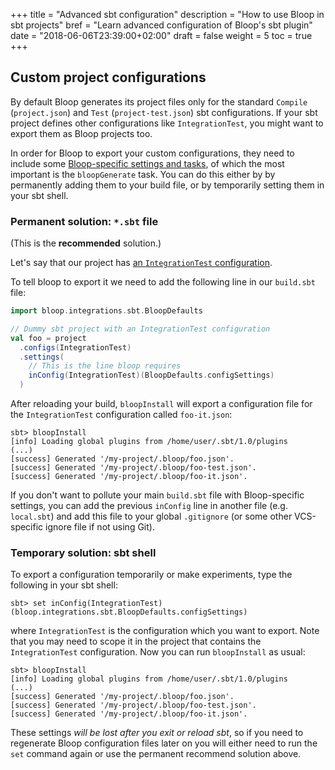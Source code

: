 +++
title = "Advanced sbt configuration"
description = "How to use Bloop in sbt projects"
bref = "Learn advanced configuration of Bloop's sbt plugin"
date = "2018-06-06T23:39:00+02:00"
draft = false
weight = 5
toc = true
+++

## Custom project configurations

By default Bloop generates its project files only for the standard `Compile`
(`project.json`) and `Test` (`project-test.json`) sbt configurations. If your
sbt project defines other configurations like `IntegrationTest`, you might want
to export them as Bloop projects too.

In order for Bloop to export your custom configurations, they need to include
some
[Bloop-specific settings and tasks](https://github.com/scalacenter/bloop/blob/405896f4164cb96bfd39a7369a714d8f73257dd5/integrations/sbt-bloop/src/main/scala/bloop/integrations/sbt/SbtBloop.scala#L80-L89),
of which the most important is the `bloopGenerate` task. You can do this either
by by permanently adding them to your build file, or by temporarily setting
them in your sbt shell.

### Permanent solution: `*.sbt` file

(This is the **recommended** solution.)

Let's say that our project has
[an `IntegrationTest` configuration](https://www.scala-sbt.org/1.0/docs/offline/Testing.html#Integration+Tests).

To tell bloop to export it we need to add the following line in our `build.sbt` file:

```scala
import bloop.integrations.sbt.BloopDefaults

// Dummy sbt project with an IntegrationTest configuration
val foo = project
  .configs(IntegrationTest)
  .settings(
    // This is the line bloop requires
    inConfig(IntegrationTest)(BloopDefaults.configSettings)
  )
```

After reloading your build, `bloopInstall` will export a configuration file
for the `IntegrationTest` configuration called `foo-it.json`:

```
sbt> bloopInstall
[info] Loading global plugins from /home/user/.sbt/1.0/plugins
(...)
[success] Generated '/my-project/.bloop/foo.json'.
[success] Generated '/my-project/.bloop/foo-test.json'.
[success] Generated '/my-project/.bloop/foo-it.json'.
```

If you don't want to pollute your main `build.sbt` file with Bloop-specific
settings, you can add the previous `inConfig` line in another file
(e.g. `local.sbt`) and add this file to your global `.gitignore`
(or some other VCS-specific ignore file if not using Git).

### Temporary solution: sbt shell

To export a configuration temporarily or make experiments, type the following
in your sbt shell:

```
sbt> set inConfig(IntegrationTest)(bloop.integrations.sbt.BloopDefaults.configSettings)
```

where `IntegrationTest` is the configuration which you want to export. Note that
you may need to scope it in the project that contains the `IntegrationTest`
configuration. Now you can run `bloopInstall` as usual:

```
sbt> bloopInstall
[info] Loading global plugins from /home/user/.sbt/1.0/plugins
(...)
[success] Generated '/my-project/.bloop/foo.json'.
[success] Generated '/my-project/.bloop/foo-test.json'.
[success] Generated '/my-project/.bloop/foo-it.json'.
```

These settings *will be lost after you exit or reload sbt*, so if you need
to regenerate Bloop configuration files later on you will either need to run
the `set` command again or use the permanent recommend solution above.
